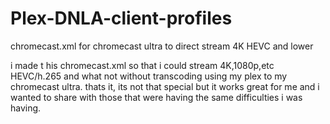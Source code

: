 # Plex-DNLA-client-profiles
chromecast.xml for chromecast ultra to direct stream 4K HEVC and lower


i made t his chromecast.xml so that i could stream 4K,1080p,etc  HEVC/h.265 and what not without transcoding using my plex to my chromecast ultra.  thats it, its not that special but it works great for me and i wanted to share with those that were having the same difficulties i was having.
